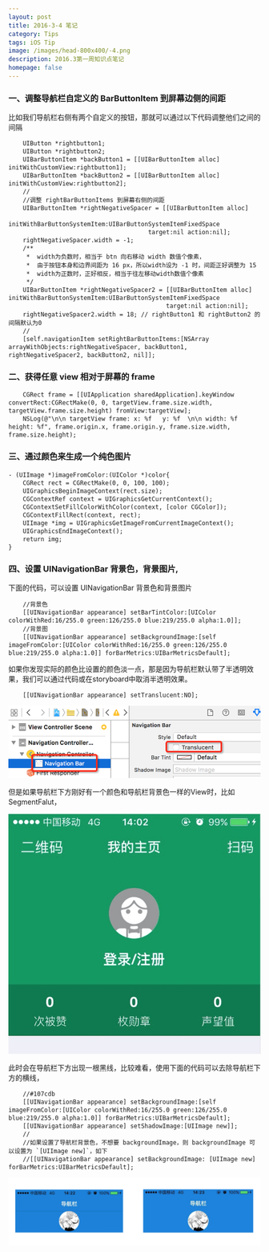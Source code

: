 ```yaml
---
layout: post
title: 2016-3-4 笔记
category: Tips
tags: iOS Tip
image: /images/head-800x400/-4.png
description: 2016.3第一周知识点笔记
homepage: false
---
```



### 一、调整导航栏自定义的 BarButtonItem 到屏幕边侧的间距

比如我们导航栏右侧有两个自定义的按钮，那就可以通过以下代码调整他们之间的间隔

```objc
	UIButton *rightbutton1;
	UIButton *rightbutton2;
    UIBarButtonItem *backButton1 = [[UIBarButtonItem alloc] initWithCustomView:rightbutton1];
    UIBarButtonItem *backButton2 = [[UIBarButtonItem alloc] initWithCustomView:rightbutton2];
    //
    //调整 rightBarButtonItems 到屏幕右侧的间距
    UIBarButtonItem *rightNegativeSpacer = [[UIBarButtonItem alloc]
                                       initWithBarButtonSystemItem:UIBarButtonSystemItemFixedSpace
                                       target:nil action:nil];
    rightNegativeSpacer.width = -1; 
    /**
     *  width为负数时，相当于 btn 向右移动 width 数值个像素，
     *  由于按钮本身和边界间距为 16 px，所以width设为 -1 时，间距正好调整为 15
     *  width为正数时，正好相反，相当于往左移动width数值个像素
     */
    UIBarButtonItem *rightNegativeSpacer2 = [[UIBarButtonItem alloc] initWithBarButtonSystemItem:UIBarButtonSystemItemFixedSpace
                                            target:nil action:nil];
    rightNegativeSpacer2.width = 18; // rightButton1 和 rightButton2 的间隔默认为0
    //
    [self.navigationItem setRightBarButtonItems:[NSArray arrayWithObjects:rightNegativeSpacer, backButton1, rightNegativeSpacer2, backButton2, nil]];
```

### 二、获得任意 view 相对于屏幕的 frame

```objc
    CGRect frame = [[UIApplication sharedApplication].keyWindow convertRect:CGRectMake(0, 0, targetView.frame.size.width, targetView.frame.size.height) fromView:targetView];
    NSLog(@"\n\n targetView frame: x: %f   y: %f  \n\n width: %f   height: %f", frame.origin.x, frame.origin.y, frame.size.width, frame.size.height);
```

### 三、通过颜色来生成一个纯色图片

```objc
- (UIImage *)imageFromColor:(UIColor *)color{
    CGRect rect = CGRectMake(0, 0, 100, 100);
    UIGraphicsBeginImageContext(rect.size);
    CGContextRef context = UIGraphicsGetCurrentContext();
    CGContextSetFillColorWithColor(context, [color CGColor]);
    CGContextFillRect(context, rect);
    UIImage *img = UIGraphicsGetImageFromCurrentImageContext();
    UIGraphicsEndImageContext();
    return img;
}
```

### 四、设置 UINavigationBar 背景色，背景图片, 

下面的代码，可以设置 UINavigationBar 背景色和背景图片
   
```objc
	//背景色
    [[UINavigationBar appearance] setBarTintColor:[UIColor colorWithRed:16/255.0 green:126/255.0 blue:219/255.0 alpha:1.0]];
	//背景图
    [[UINavigationBar appearance] setBackgroundImage:[self imageFromColor:[UIColor colorWithRed:16/255.0 green:126/255.0 blue:219/255.0 alpha:1.0]] forBarMetrics:UIBarMetricsDefault];
```

如果你发现实际的颜色比设置的颜色淡一点，那是因为导航栏默认带了半透明效果，我们可以通过代码或在storyboard中取消半透明效果。

```objc
    [[UINavigationBar appearance] setTranslucent:NO];
```

![storyboard取消Translucent](/images/2016/03/Translucent.png)

但是如果导航栏下方刚好有一个颜色和导航栏背景色一样的View时，比如 SegmentFalut，

![SegmentFalut](images/2016/03/SegmentFalut.png)

此时会在导航栏下方出现一根黑线，比较难看，使用下面的代码可以去除导航栏下方的横线，

```objc
	//#107cdb
	[[UINavigationBar appearance] setBackgroundImage:[self imageFromColor:[UIColor colorWithRed:16/255.0 green:126/255.0 blue:219/255.0 alpha:1.0]] forBarMetrics:UIBarMetricsDefault];
	[[UINavigationBar appearance] setShadowImage:[UIImage new]];
	//
	//如果设置了导航栏背景色，不想要 backgroundImage，则 backgroundImage 可以设置为 `[UIImage new]`，如下
	//[[UINavigationBar appearance] setBackgroundImage: [UIImage new] forBarMetrics:UIBarMetricsDefault];
```

![compare](/images/2016/03/compare.png)



